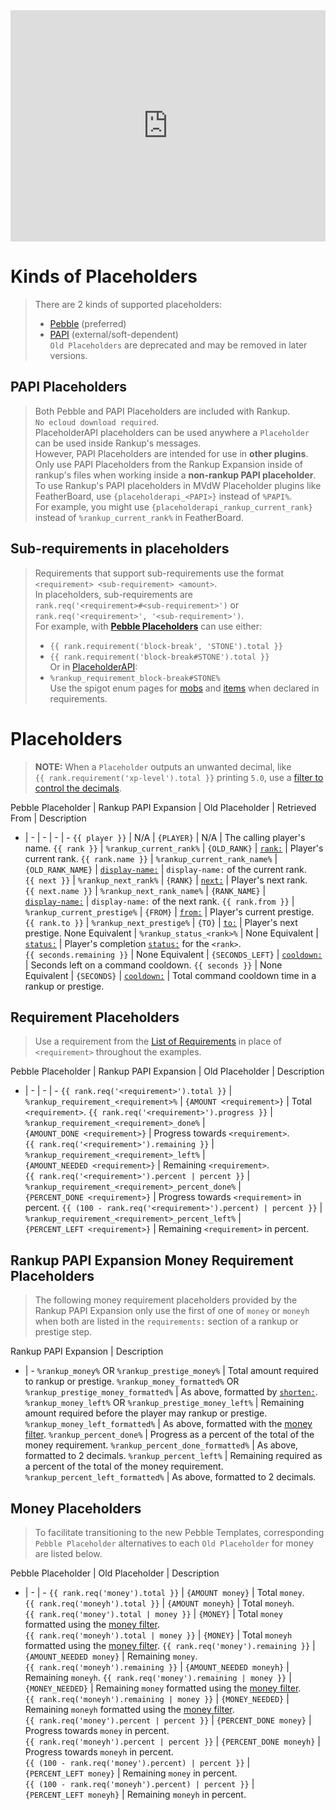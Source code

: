 <meta name="description" content="Reference for all Placeholders provided by Rankup3 and their usage.">
<meta name="keywords" content="Rankup, Minecraft, Plugin, Spigot, Prestige">
<style>
  code { white-space: nowrap !important; } /* protect code from wrapping to make selecting and copying easier. */
</style>

<iframe src="https://flurbudurbur.github.io/Rankup-Placeholder-Creator/" frameborder="0" width="100%" height="370px"></iframe>

# Kinds of Placeholders
> There are 2 kinds of supported placeholders:
> - [Pebble](./Text-Templating.html) (preferred)  
> - [PAPI](./Spigot/PAPI.html) (external/soft-dependent)  
> `Old Placeholders` are deprecated and may be removed in later versions.  

## PAPI Placeholders
> Both Pebble and PAPI Placeholders are included with Rankup. `No ecloud download required`.  
> PlaceholderAPI placeholders can be used anywhere a `Placeholder` can be used inside Rankup's messages.  
> However, PAPI Placeholders are intended for use in **other plugins**.  
> Only use PAPI Placeholders from the Rankup Expansion inside of rankup's files when working inside a **non-rankup PAPI placeholder**.  
> To use Rankup's PAPI placeholders in MVdW Placeholder plugins like FeatherBoard, use `{placeholderapi_<PAPI>}` instead of `%PAPI%`.  
> For example, you might use `{placeholderapi_rankup_current_rank}` instead of `%rankup_current_rank%` in FeatherBoard.  

## Sub-requirements in placeholders
> Requirements that support sub-requirements use the format <code>\<requirement> \<sub-requirement> \<amount></code>.  
> In placeholders, sub-requirements are <code>rank.req('\<requirement\>#\<sub-requirement\>')</code> or <code>rank.req('\<requirement\>', '\<sub-requirement\>')</code>.  
> For example, with **[Pebble Placeholders](#placeholders)** can use either:  
> - `{{ rank.requirement('block-break', 'STONE').total }}`  
> - `{{ rank.requirement('block-break#STONE').total }}`  
> Or in [PlaceholderAPI](./Spigot/PAPI.html):  
> - `%rankup_requirement_block-break#STONE%`  
> Use the spigot enum pages for [mobs](./Spigot/Docs/mobs.html) and [items](./Spigot/Docs/materials.html) when declared in requirements.  

# Placeholders
> **NOTE:** When a `Placeholder` outputs an unwanted decimal, like `{{ rank.requirement('xp-level').total }}` printing `5.0`, use a [filter to control the decimals](./Text-Templating/Formatting.html#filters).

Pebble Placeholder | Rankup PAPI Expansion | Old Placeholder | Retrieved From | Description
- | - | - | - | -
<code>{{ player }}</code> | N/A | `{PLAYER}` | N/A | The calling player's name.
<code>{{ rank }}</code> | <code>%rankup\_current\_rank%</code> | `{OLD_RANK}` | [`rank:`](../Rankups-and-Prestiges/How-to-Rankups.yml.md#2-rank) | Player's current rank.
<code>{{ rank.name }}</code> | <code>%rankup\_current\_rank\_name%</code> | `{OLD_RANK_NAME}` | [`display-name:`](../Rankups-and-Prestiges/Optionals.md#2-display-name) | `display-name:` of the current rank.
<code>{{ next }}</code> | <code>%rankup\_next\_rank%</code> | `{RANK}` | [`next:`](../Rankups-and-Prestiges/How-to-Rankups.yml.md#3-next) | Player's next rank.
<code>{{ next.name }}</code> | <code>%rankup\_next\_rank\_name%</code> | `{RANK_NAME}` | [`display-name:`](../Rankups-and-Prestiges/Optionals.md#2-display-name) | `display-name:` of the next rank.
<code>{{ rank.from }}</code> | <code>%rankup\_current\_prestige%</code> | `{FROM}` | [`from:`](../Rankups-and-Prestiges/How-to-Prestiges.yml.md#on-from-and-to) | Player's current prestige.
<code>{{ rank.to }}</code> | <code>%rankup\_next\_prestige%</code> | `{TO}` | [`to:`](../Rankups-and-Prestiges/How-to-Prestiges.yml.md#on-from-and-to) | Player's next prestige.
None Equivalent | <code>%rankup\_status\_\<rank\>%</code> | None Equivalent | [`status:`](./GitHub/Rankup3/config/Status.html) | Player's completion [`status:`](./GitHub/Rankup3/config/Status.html) for the `<rank>`.
<code>{{ seconds.remaining }}</code> | None Equivalent | `{SECONDS_LEFT}` | [`cooldown:`](../GitHub/Rankup3/config/Cooldown.html) | Seconds left on a command cooldown.
<code>{{ seconds }}</code> | None Equivalent | `{SECONDS}` | [`cooldown:`](../GitHub/Rankup3/config/Cooldown.html) | Total command cooldown time in a rankup or prestige.
  <!-- None Equivalent | <code>%rankup\_current\_prestige\_name%</code> | None Equivalent | [`display-name`](../Rankups-and-Prestiges/Optionals.md#2-display-name) | `display-name` of the player's current prestige. -->
  <!-- None Equivalent | <code>%rankup\_next\_prestige\_name%</code> | None Equivalent | [`display-name`](../Rankups-and-Prestiges/Optionals.md#2-display-name) | `display-name` of the next prestige. -->
## Requirement Placeholders
> Use a requirement from the [List of Requirements](./List-of-Requirements.md#list) in place of `<requirement>` throughout the examples.

Pebble Placeholder | Rankup PAPI Expansion | Old Placeholder | Description
- | - | - | -
<code>{{ rank.req('\<requirement\>').total }}</code> | <code>%rankup\_requirement\_\<requirement\>%</code> | `{AMOUNT <requirement>}` | Total `<requirement>`.
<code>{{ rank.req('\<requirement\>').progress }}</code> | <code>%rankup\_requirement\_\<requirement\>\_done%</code> | `{AMOUNT_DONE <requirement>}` | Progress towards `<requirement>`.
<code>{{ rank.req('\<requirement\>').remaining }}</code> | <code>%rankup\_requirement\_\<requirement\>\_left%</code> | `{AMOUNT_NEEDED <requirement>}` | Remaining `<requirement>`.
<code>{{ rank.req('\<requirement\>').percent \| percent }}</code> | <code>%rankup\_requirement\_\<requirement\>\_percent\_done%</code> | `{PERCENT_DONE <requirement>}` | Progress towards `<requirement>` in percent.
<code>{{ (100 - rank.req('\<requirement\>').percent) \| percent }}</code> | <code>%rankup\_requirement\_\<requirement\>\_percent\_left%</code> | `{PERCENT_LEFT <requirement>}` | Remaining `<requirement>` in percent.
  <!-- <code>{{ ranks\[\<rank\>\].req('\<requirement\>').total }} </code> | <code>%rankup\_rank\_requirement\_\<rank\>\_\<requirement\>%</code> | None Equivalent | Total Amount of `<requirement>` for `<rank>`. -->
  <!-- <code>{{ ranks\[\<rank\>\].req('\<requirement\>').percent \| percent }} </code> | <code>%rankup\_rank\_requirement\_\<rank\>\_\<requirement\>\_percent\_done%</code> | None Equivalent | Amount done of `<requirement>` for `<rank>` in percent. -->
  <!-- <code>{{ (100 - ranks\[\<rank\>\].req('\<requirement\>').percent) \| percent }}</code> | <code>%rankup\_rank\_requirement\_\<rank\>\_\<requirement\>\_percent\_left%</code> | None Equivalent | Progress as a percentage of `<requirement>` for `<rank>` in percent. -->
## Rankup PAPI Expansion Money Requirement Placeholders
> The following money requirement placeholders provided by the Rankup PAPI Expansion only use the first of one of `money` or `moneyh` when both are listed in the `requirements:` section of a rankup or prestige step.  

Rankup PAPI Expansion | Description
- | -
<code>%rankup\_money%</code> OR <code>%rankup\_prestige\_money%</code> | Total amount required to rankup or prestige.
<code>%rankup\_money\_formatted%</code> OR <code>%rankup\_prestige\_money\_formatted%</code> | As above, formatted by [`shorten:`](./GitHub/Rankup3/config/Shorten.html).
<code>%rankup\_money\_left%</code> OR <code>%rankup\_prestige\_money\_left%</code> | Remaining amount required before the player may rankup or prestige.
<code>%rankup\_money\_left\_formatted%</code> | As above, formatted with the [money filter](./Text-Templating/Formatting.html#filters).
<code>%rankup\_percent\_done%</code> | Progress as a percent of the total of the money requirement.
<code>%rankup\_percent\_done\_formatted%</code> | As above, formatted to 2 decimals.
<code>%rankup\_percent\_left%</code> | Remaining required as a percent of the total of the money requirement.
<code>%rankup\_percent\_left\_formatted%</code> | As above, formatted to 2 decimals.
## Money Placeholders
> To facilitate transitioning to the new Pebble Templates, corresponding `Pebble Placeholder` alternatives to each `Old Placeholder` for money are listed below.  

Pebble Placeholder | Old Placeholder | Description
- | - | - 
<code>{{ rank.req('money').total }}</code> | `{AMOUNT money}` | Total `money`.
<code>{{ rank.req('moneyh').total }}</code> | `{AMOUNT moneyh}` | Total `moneyh`.
<code>{{ rank.req('money').total \| money }}</code> | `{MONEY}` | Total `money` formatted using the [money filter](./Text-Templating/Formatting.html#filters).
<code>{{ rank.req('moneyh').total \| money }}</code> | `{MONEY}` | Total `moneyh` formatted using the [money filter](./Text-Templating/Formatting.html#filters).
<code>{{ rank.req('money').remaining }}</code> | `{AMOUNT_NEEDED money}` | Remaining `money`.
<code>{{ rank.req('moneyh').remaining }}</code> | `{AMOUNT_NEEDED moneyh}` | Remaining `moneyh`.
<code>{{ rank.req('money').remaining \| money }}</code> | `{MONEY_NEEDED}` | Remaining `money` formatted using the [money filter](./Text-Templating/Formatting.html#filters).
<code>{{ rank.req('moneyh').remaining \| money }}</code> | `{MONEY_NEEDED}` | Remaining `moneyh` formatted using the [money filter](./Text-Templating/Formatting.html#filters).
<code>{{ rank.req('money').percent \| percent }}</code> | `{PERCENT_DONE money}` | Progress towards `money` in percent.
<code>{{ rank.req('moneyh').percent \| percent }}</code> | `{PERCENT_DONE moneyh}` | Progress towards `moneyh` in percent.
<code>{{ (100 - rank.req('money').percent) \| percent }}</code> | `{PERCENT_LEFT money}` | Remaining `money` in percent.
<code>{{ (100 - rank.req('moneyh').percent) \| percent }}</code> | `{PERCENT_LEFT moneyh}` | Remaining `moneyh` in percent.
  <!-- <code>%rankup\_rank\_money\_\<rank\>%</code> -->
  <!-- <code>%rankup\_rank\_money\_\<rank\>\_left%</code> -->
